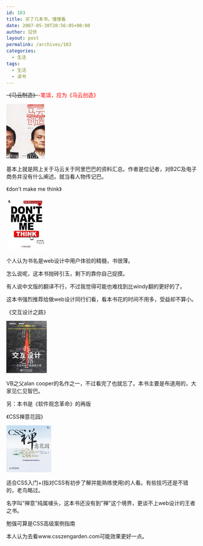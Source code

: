 ```yaml
---
id: 103
title: 买了几本书，慢慢看
date: 2007-05-30T20:56:05+00:00
author: 愆伏
layout: post
permalink: /archives/103
categories:
  - 生活
tags:
  - 生活
  - 读书
---
```

<span style="text-decoration: line-through;">《马云制造》</span><span style="color:Red">-笔误，应为《马云创造》 </span>
  
<a href="/wp-content/uploads/200802/17_152019_s1758129.jpg" target="_blank"><img src="/wp-content/uploads/200802/17_152019_s1758129.jpg" alt="/wp-content/uploads/200802/17_152019_s1758129.jpg" /></a>
  
基本上就是网上关于马云关于阿里巴巴的资料汇总。作者是位记者，对B2C及电子商务并没有什么阐述。就当看人物传记巴。

《don&#8217;t make me think》
  
<a href="/wp-content/uploads/200802/17_152056_s1723386.jpg" target="_blank"><img src="/wp-content/uploads/200802/17_152056_s1723386.jpg" alt="/wp-content/uploads/200802/17_152056_s1723386.jpg" /></a>
  
个人认为书名是web设计中用户体验的精髓，书很薄。
  
怎么说呢，这本书抛砖引玉，剩下的靠你自己捉摸。
  
有人说中文版的翻译不行，不过我觉得可能也难找到比windy翻的更好的了。
  
这本书强烈推荐给做web设计同行们看，看本书花的时间不用多，受益却不算小。

《交互设计之路》
  
<a href="/wp-content/uploads/200802/17_152131_s1517284.jpg" target="_blank"><img src="/wp-content/uploads/200802/17_152131_s1517284.jpg" alt="/wp-content/uploads/200802/17_152131_s1517284.jpg" /></a>
  
<!--more-->VB之父alan cooper的名作之一，不过看完了也就忘了。本书主要是布道用的，大家见仁见智巴。


  
另：本书是《软件观念革命》的再版

《CSS禅意花园》
  
<a href="/wp-content/uploads/200802/17_152216_s2406764.jpg" target="_blank"><img src="/wp-content/uploads/200802/17_152216_s2406764.jpg" alt="/wp-content/uploads/200802/17_152216_s2406764.jpg" /></a>
  
适合CSS入门+(指对CSS有初步了解并能熟练使用)的人看。有些技巧还是不错的，老鸟略过。
  
名字叫“禅意”纯属噱头，这本书还没有到&#8221;禅&#8221;这个境界，更谈不上web设计的王者之书。
  
勉强可算是CSS高级案例指南
  
本人认为去看www.csszengarden.com可能效果更好一点。
